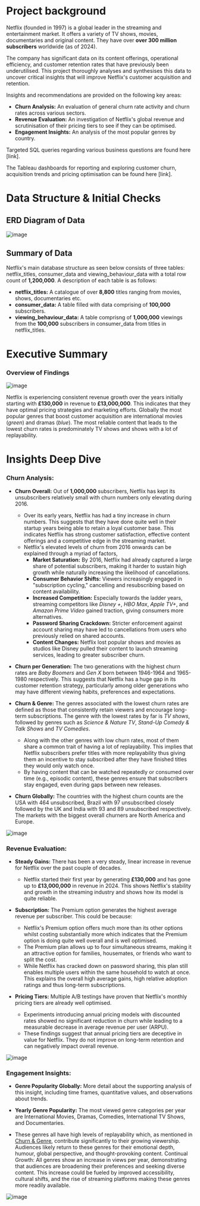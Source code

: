 # Project background
Netflix (founded in 1997) is a global leader in the streaming and entertainment market. It offers a variety of TV shows, movies, documentaries and original content. They have over **over 300 million subscribers** worldwide (as of 2024).

The company has significant data on its content offerings, operational efficiency, and customer retention rates that have previously been underutilised. This project thoroughly analyses and synthesises this data to uncover critical insights that will improve Netflix's customer acquisition and retention.

Insights and recommendations are provided on the following key areas:

- **Churn Analysis:** An evaluation of general churn rate activity and churn rates across various sectors.
- **Revenue Evaluation:** An investigation of Netflix's global revenue and scrutinisation of their pricing tiers to see if they can be optimised.
- **Engagement Insights:** An analysis of the most popular genres by country.

Targeted SQL queries regarding various business questions are found here [link].

The Tableau dashboards for reporting and exploring customer churn, acquisition trends and pricing optimisation can be found here [link].

# Data Structure & Initial Checks
## ERD Diagram of Data

![image](https://github.com/user-attachments/assets/fe87f594-3521-4587-8129-61f8b71948b7)

## Summary of Data
Netflix's main database structure as seen below consists of three tables:
netflix_titles, consumer_data and viewing_behaviour_data with a total row count of **1,200,000**. A description of each table is as follows:
- **netflix_titles:** A catalogue of over **8,800** titles ranging from movies, shows, documentaries etc.
- **consumer_data:** A table filled with data comprising of **100,000** subscribers.
- **viewing_behaviour_data:** A table comprisng of **1,000,000** viewings from the **100,000** subscribers in consumer_data from titles in netflix_titles.

# Executive Summary
### Overview of Findings

![image](https://github.com/user-attachments/assets/824b0129-336a-4efc-8d4a-82fa970cc4e2)

Netflix is experiencing consistent revenue growth over the years initially starting with **£130,000** in revenue to **£13,000,000**. This indicates that they have optimal pricing strategies and marketing efforts. Globally the most popular genres that boost customer acquisition are international movies (*green*) and dramas (*blue*). The most reliable content that leads to the lowest churn rates is predominately TV shows and shows with a lot of replayability. 

# Insights Deep Dive
### Churn Analysis:

* **Churn Overall:** Out of **1,000,000** subscribers, Netflix has kept its unsubscribers relatively small with churn numbers only elevating during 2016.
  * Over its early years, Netflix has had a tiny increase in churn numbers. This suggests that they have done quite well in their startup years being able to retain a loyal customer base. This indicates Netflix has strong customer satisfaction, effective content offerings and a competitive edge in the streaming market.
  * Netflix's elevated levels of churn from 2016 onwards can be explained through a myriad of factors,
    * **Market Saturation:** By 2016, Netflix had already captured a large share of potential subscribers, making it harder to sustain high growth while naturally increasing the likelihood of cancellations.
    * **Consumer Behavior Shifts:** Viewers increasingly engaged in "subscription cycling," cancelling and resubscribing based on content availability.
    * **Increased Competition:** Especially towards the ladder years, streaming competitors like *Disney +*, *HBO Max*, *Apple TV+*, and *Amazon Prime Video* gained traction, giving consumers more alternatives.
    * **Password Sharing Crackdown:** Stricter enforcement against account sharing may have led to cancellations from users who previously relied on shared accounts.
    * **Content Changes:** Netflix lost popular shows and movies as studios like Disney pulled their content to launch streaming services, leading to greater subscriber churn.

* **Churn per Generation:** The two generations with the highest churn rates are *Baby Boomers* and *Gen X* born between 1946-1964 and 1965-1980 respectively. This suggests that Netflix has a huge gap in its customer retention strategy, particularly among older generations who may have different viewing habits, preferences and expectations. 
  
* **Churn & Genre:** The genres associated with the lowest churn rates are defined as those that consistently retain viewers and encourage long-term subscriptions. The genre with the lowest rates by far is *TV shows*, followed by genres such as *Science & Nature TV*, *Stand-Up Comedy & Talk Shows* and *TV Comedies*.
  * Along with the other genres with low churn rates, most of them share a common trait of having a lot of replayability. This implies that Netflix subscribers prefer titles with more replayability thus giving them an incentive to stay subscribed after they have finished titles they would only watch once.
  * By having content that can be watched repeatedly or consumed over time (e.g., episodic content), these genres ensure that subscribers stay engaged, even during gaps between new releases.

* **Churn Globally:** The countries with the highest churn counts are the USA with 464 unsubscribed, Brazil with 97 unsubscribed closely followed by the UK and India with 93 and 89 unsubscribed respectively. The markets with the biggest overall churners are North America and Europe.

![image](https://github.com/user-attachments/assets/59f4df20-91b9-4b92-adc3-9ddbaead6772)


### Revenue Evaluation:

* **Steady Gains:** There has been a very steady, linear increase in revenue for Netflix over the past couple of decades.
  * Netflix started their first year by generating **£130,000** and has gone up to **£13,000,000** in revenue in 2024. This shows Netflix's stability and growth in the streaming industry and shows how its model is quite reliable.
  
* **Subscription:** The Premium option generates the highest average revenue per subscriber. This could be because:
  * Netflix's Premium option offers much more than its other options whilst costing substantially more which indicates that the Premium option is doing quite well overall and is well optimised.
  * The Premium plan allows up to four simultaneous streams, making it an attractive option for families, housemates, or friends who want to split the cost.
  * While Netflix has cracked down on password sharing, this plan still enables multiple users within the same household to watch at once. This explains the overall high average gains, high relative adoption ratings and thus long-term subscriptions.
  
* **Pricing Tiers:** Multiple A/B testings have proven that Netflix's monthly pricing tiers are already well optimised.
  * Experiments introducing annual pricing models with discounted rates showed no significant reduction in churn while leading to a measurable decrease in average revenue per user (ARPU).
  * These findings suggest that annual pricing tiers are deceptive in value for Netflix. They do not improve on long-term retention and can negatively impact overall revenue.

![image](https://github.com/user-attachments/assets/516b80aa-d0e0-4e5d-8ad1-01b2f3df9dd1)

### Engagement Insights:

* **Genre Popularity Globally:** More detail about the supporting analysis of this insight, including time frames, quantitative values, and observations about trends.
  
* **Yearly Genre Popularity:** The most viewed genre categories per year are International Movies, Dramas, Comedies, International TV Shows, and Documentaries.

 * These genres all have high levels of replayability which, as mentioned in [Churn & Genre](#churn-&-genre), contribute significantly to their growing viewership. Audiences likely return to these genres for their emotional depth, humour, global perspective, and thought-provoking content.
Continual Growth: All genres show an increase in views per year, demonstrating that audiences are broadening their preferences and seeking diverse content. This increase could be fueled by improved accessibility, cultural shifts, and the rise of streaming platforms making these genres more readily available.

![image](https://github.com/user-attachments/assets/ca851615-e1e3-4363-8f75-90afff28e2c1)
